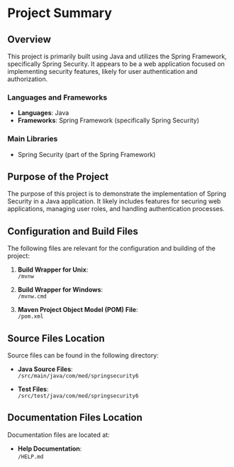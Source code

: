 # Project Summary

## Overview
This project is primarily built using Java and utilizes the Spring Framework, specifically Spring Security. It appears to be a web application focused on implementing security features, likely for user authentication and authorization.

### Languages and Frameworks
- **Languages**: Java
- **Frameworks**: Spring Framework (specifically Spring Security)

### Main Libraries
- Spring Security (part of the Spring Framework)

## Purpose of the Project
The purpose of this project is to demonstrate the implementation of Spring Security in a Java application. It likely includes features for securing web applications, managing user roles, and handling authentication processes.

## Configuration and Build Files
The following files are relevant for the configuration and building of the project:

1. **Build Wrapper for Unix**:  
   `/mvnw`
   
2. **Build Wrapper for Windows**:  
   `/mvnw.cmd`
   
3. **Maven Project Object Model (POM) File**:  
   `/pom.xml`

## Source Files Location
Source files can be found in the following directory:

- **Java Source Files**:  
  `/src/main/java/com/med/springsecurity6`
  
- **Test Files**:  
  `/src/test/java/com/med/springsecurity6`

## Documentation Files Location
Documentation files are located at:

- **Help Documentation**:  
  `/HELP.md`